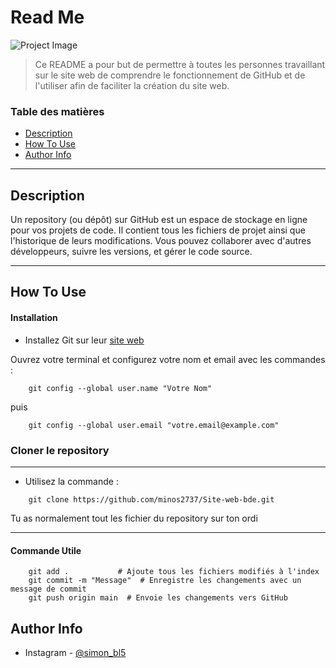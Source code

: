 # Read Me

![Project Image](project-image-url)

> Ce README a pour but de permettre à toutes les personnes travaillant sur le site web de comprendre le fonctionnement de GitHub et de l'utiliser afin de faciliter la création du site web.

### Table des matières

- [Description](#description)
- [How To Use](#how-to-use)
- [Author Info](#author-info)

---

## Description

Un repository (ou dépôt) sur GitHub est un espace de stockage en ligne pour vos projets de code. Il contient tous les fichiers de projet ainsi que l'historique de leurs modifications. Vous pouvez collaborer avec d'autres développeurs, suivre les versions, et gérer le code source. 

---

## How To Use

#### Installation
- Installez Git sur leur [site web](https://www.git-scm.com/downloads)

Ouvrez votre terminal et configurez votre nom et email avec les commandes :
```
    git config --global user.name "Votre Nom"   
```
puis

```
    git config --global user.email "votre.email@example.com"
```

### Cloner le repository
---
- Utilisez la commande :
  
```
    git clone https://github.com/minos2737/Site-web-bde.git
```
Tu as normalement tout les fichier du repository sur ton ordi

---

#### Commande Utile

```
    git add .           # Ajoute tous les fichiers modifiés à l'index
    git commit -m "Message"  # Enregistre les changements avec un message de commit
    git push origin main  # Envoie les changements vers GitHub
```

## Author Info

- Instagram - [@simon_bl5](https://www.instagram.com/simon_bl5/)


